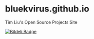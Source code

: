 bluekvirus.github.io
====================

Tim Liu's Open Source Projects Site

[![Bitdeli Badge](https://d2weczhvl823v0.cloudfront.net/bluekvirus/bluekvirus.github.io/trend.png)](https://bitdeli.com/free "Bitdeli Badge")
